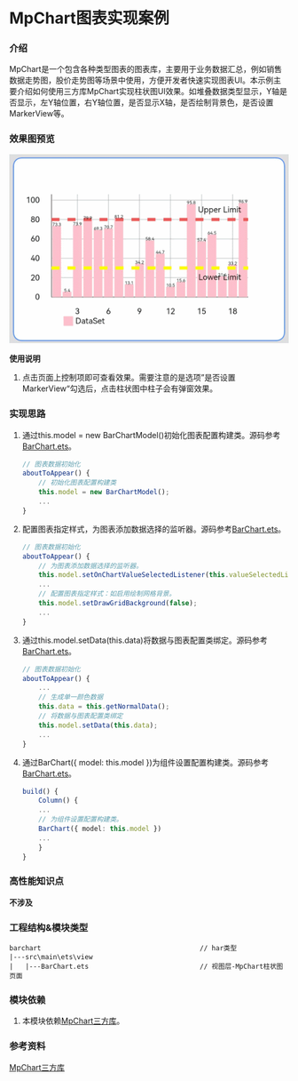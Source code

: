 # MpChart图表实现案例

### 介绍

MpChart是一个包含各种类型图表的图表库，主要用于业务数据汇总，例如销售数据走势图，股价走势图等场景中使用，方便开发者快速实现图表UI。本示例主要介绍如何使用三方库MpChart实现柱状图UI效果。如堆叠数据类型显示，Y轴是否显示，左Y轴位置，右Y轴位置，是否显示X轴，是否绘制背景色，是否设置MarkerView等。

### 效果图预览

<img src="../../screenshots/device/BarChart.gif">

**使用说明**

1. 点击页面上控制项即可查看效果。需要注意的是选项”是否设置MarkerView“勾选后，点击柱状图中柱子会有弹窗效果。

### 实现思路

1. 通过this.model = new BarChartModel()初始化图表配置构建类。源码参考[BarChart.ets](https://gitee.com/harmonyos-cases/cases/blob/master/CommonAppDevelopment/feature/barchart/src/main/ets/view/BarChart.ets)。

   ```typescript
   // 图表数据初始化
   aboutToAppear() {
       // 初始化图表配置构建类
       this.model = new BarChartModel();
       ...
   }
   ```

2. 配置图表指定样式，为图表添加数据选择的监听器。源码参考[BarChart.ets](https://gitee.com/harmonyos-cases/cases/blob/master/CommonAppDevelopment/feature/barchart/src/main/ets/view/BarChart.ets)。

   ```typescript
   // 图表数据初始化
   aboutToAppear() {
       // 为图表添加数据选择的监听器。
       this.model.setOnChartValueSelectedListener(this.valueSelectedListener);
       ...
       // 配置图表指定样式：如启用绘制网格背景。
       this.model.setDrawGridBackground(false);
       ...
   }
   ```

3. 通过this.model.setData(this.data)将数据与图表配置类绑定。源码参考[BarChart.ets](https://gitee.com/harmonyos-cases/cases/blob/master/CommonAppDevelopment/feature/barchart/src/main/ets/view/BarChart.ets)。

   ```typescript
   // 图表数据初始化
   aboutToAppear() {
       ...
       // 生成单一颜色数据
       this.data = this.getNormalData();
       // 将数据与图表配置类绑定
       this.model.setData(this.data);
       ...
   }
   ```

4. 通过BarChart({ model: this.model })为组件设置配置构建类。源码参考[BarChart.ets](https://gitee.com/harmonyos-cases/cases/blob/master/CommonAppDevelopment/feature/barchart/src/main/ets/view/BarChart.ets)。

   ```typescript
   build() {
       Column() {
       ...
       // 为组件设置配置构建类。
       BarChart({ model: this.model })
       ...
       }
   }
   ```

### 高性能知识点

**不涉及**

### 工程结构&模块类型

   ```
   barchart                                        // har类型
   |---src\main\ets\view
   |   |---BarChart.ets                            // 视图层-MpChart柱状图页面
   ```

### 模块依赖

1. 本模块依赖[MpChart三方库](https://gitee.com/openharmony-sig/ohos-MPChart)。

### 参考资料

[MpChart三方库](https://gitee.com/openharmony-sig/ohos-MPChart)